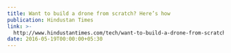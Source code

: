 ```yaml
---
title: Want to build a drone from scratch? Here’s how
publication: Hindustan Times
link: >-
  http://www.hindustantimes.com/tech/want-to-build-a-drone-from-scratch-here-s-how/story-Lp1p9KmFgx1Iila9nSRacM.html
date: 2016-05-19T00:00:00+05:30
---
```


